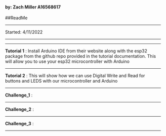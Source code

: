 #### by: Zach Miller A16568617

##ReadMe

---
Started: 4/11/2022

---
---
**Tutorial 1** :
    Install Arduino IDE from their website along with the esp32 package from
    the github repo provided in the tutorial documentation. This will allow
    you to use your esp32 microcontroller with Arduino

---
**Tutorial 2** :
    This will show how we can use Digital Write and Read for buttons and LEDS
    with our microcontroller and Arduino

---
**Challenge_1** :
    

---
**Challenge_2** :
    

---
**Challenge_3** :
    


---